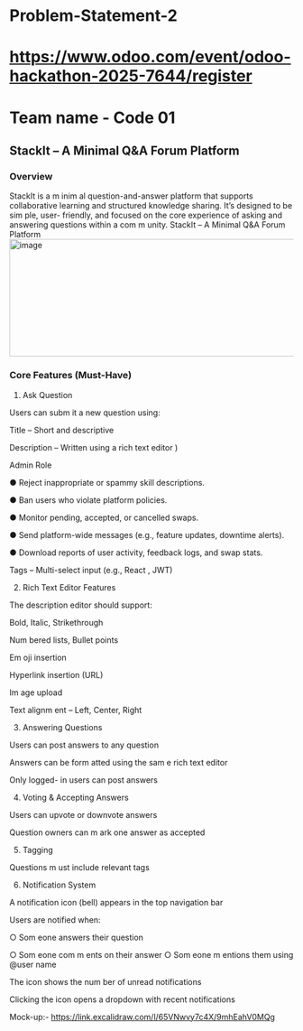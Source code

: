 # Problem-Statement-2
# https://www.odoo.com/event/odoo-hackathon-2025-7644/register
# Team name - Code 01

## StackIt – A Minimal Q&A Forum Platform
### Overview
StackIt is a m inim al question-and-answer platform that supports collaborative
learning and structured knowledge sharing. It’s designed to be sim ple, user- friendly,
and focused on the core experience of asking and answering questions within a
com m unity.
StackIt – A Minimal Q&A Forum Platform
<img width="709" height="208" alt="image" src="https://github.com/user-attachments/assets/11948af3-a728-4a10-b0e4-c8365faa9171" />
### Core Features (Must-Have)

1. Ask Question

Users can subm it a new question using:

Title – Short and descriptive

Description – Written using a rich text editor )

Admin Role

● Reject inappropriate or spammy skill descriptions.

● Ban users who violate platform policies.

● Monitor pending, accepted, or cancelled swaps.

● Send platform-wide messages (e.g., feature updates, downtime alerts).

● Download reports of user activity, feedback logs, and swap stats.

Tags – Multi-select input (e.g., React , JWT)

2. Rich Text Editor Features
   
The description editor should support:

Bold, Italic, Strikethrough

Num bered lists, Bullet points

Em oji insertion

Hyperlink insertion (URL)

Im age upload

Text alignm ent – Left, Center, Right

3. Answering Questions
   
Users can post answers to any question

Answers can be form atted using the sam e rich text editor

Only logged- in users can post answers

4. Voting & Accepting Answers

Users can upvote or downvote answers

Question owners can m ark one answer as accepted

5. Tagging

Questions m ust include relevant tags

6. Notification System

A notification icon (bell) appears in the top navigation bar

Users are notified when:

○ Som eone answers their question

○ Som eone com m ents on their answer
○ Som eone m entions them using @user name

The icon shows the num ber of unread notifications

Clicking the icon opens a dropdown with recent notifications


Mock-up:- https://link.excalidraw.com/l/65VNwvy7c4X/9mhEahV0MQg
